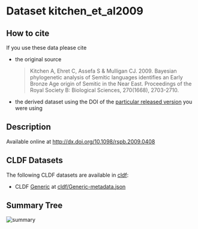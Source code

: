 # Dataset kitchen_et_al2009

## How to cite

If you use these data please cite
- the original source
  > Kitchen A, Ehret C, Assefa S & Mulligan CJ. 2009. Bayesian phylogenetic analysis of Semitic languages identifies an Early Bronze Age origin of Semitic in the Near East. Proceedings of the Royal Society B: Biological Sciences, 270(1668), 2703-2710.
- the derived dataset using the DOI of the [particular released version](../../releases/) you were using

## Description


Available online at http://dx.doi.org/10.1098/rspb.2009.0408


## CLDF Datasets

The following CLDF datasets are available in [cldf](cldf):

- CLDF [Generic](https://github.com/cldf/cldf/tree/master/modules/Generic) at [cldf/Generic-metadata.json](cldf/Generic-metadata.json)

## Summary Tree

![summary](./summary_tree.svg)